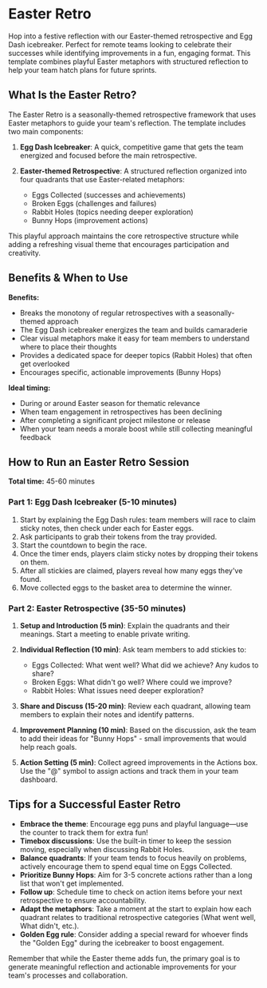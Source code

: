 # Easter Retro

Hop into a festive reflection with our Easter-themed retrospective and Egg Dash icebreaker. Perfect for remote teams looking to celebrate their successes while identifying improvements in a fun, engaging format. This template combines playful Easter metaphors with structured reflection to help your team hatch plans for future sprints.

## What Is the Easter Retro?

The Easter Retro is a seasonally-themed retrospective framework that uses Easter metaphors to guide your team's reflection. The template includes two main components:

1. **Egg Dash Icebreaker**: A quick, competitive game that gets the team energized and focused before the main retrospective.

2. **Easter-themed Retrospective**: A structured reflection organized into four quadrants that use Easter-related metaphors:
   - Eggs Collected (successes and achievements)
   - Broken Eggs (challenges and failures)
   - Rabbit Holes (topics needing deeper exploration)
   - Bunny Hops (improvement actions)

This playful approach maintains the core retrospective structure while adding a refreshing visual theme that encourages participation and creativity.

## Benefits & When to Use

**Benefits:**
- Breaks the monotony of regular retrospectives with a seasonally-themed approach
- The Egg Dash icebreaker energizes the team and builds camaraderie
- Clear visual metaphors make it easy for team members to understand where to place their thoughts
- Provides a dedicated space for deeper topics (Rabbit Holes) that often get overlooked
- Encourages specific, actionable improvements (Bunny Hops)

**Ideal timing:**
- During or around Easter season for thematic relevance
- When team engagement in retrospectives has been declining
- After completing a significant project milestone or release
- When your team needs a morale boost while still collecting meaningful feedback

## How to Run an Easter Retro Session

**Total time:** 45-60 minutes

### Part 1: Egg Dash Icebreaker (5-10 minutes)
1. Start by explaining the Egg Dash rules: team members will race to claim sticky notes, then check under each for Easter eggs.
2. Ask participants to grab their tokens from the tray provided.
3. Start the countdown to begin the race.
4. Once the timer ends, players claim sticky notes by dropping their tokens on them.
5. After all stickies are claimed, players reveal how many eggs they've found.
6. Move collected eggs to the basket area to determine the winner.

### Part 2: Easter Retrospective (35-50 minutes)
1. **Setup and Introduction (5 min)**: Explain the quadrants and their meanings. Start a meeting to enable private writing.

2. **Individual Reflection (10 min)**: Ask team members to add stickies to:
   - Eggs Collected: What went well? What did we achieve? Any kudos to share?
   - Broken Eggs: What didn't go well? Where could we improve?
   - Rabbit Holes: What issues need deeper exploration?

3. **Share and Discuss (15-20 min)**: Review each quadrant, allowing team members to explain their notes and identify patterns.

4. **Improvement Planning (10 min)**: Based on the discussion, ask the team to add their ideas for "Bunny Hops" - small improvements that would help reach goals.

5. **Action Setting (5 min)**: Collect agreed improvements in the Actions box. Use the "@" symbol to assign actions and track them in your team dashboard.

## Tips for a Successful Easter Retro

- **Embrace the theme**: Encourage egg puns and playful language—use the counter to track them for extra fun!
- **Timebox discussions**: Use the built-in timer to keep the session moving, especially when discussing Rabbit Holes.
- **Balance quadrants**: If your team tends to focus heavily on problems, actively encourage them to spend equal time on Eggs Collected.
- **Prioritize Bunny Hops**: Aim for 3-5 concrete actions rather than a long list that won't get implemented.
- **Follow up**: Schedule time to check on action items before your next retrospective to ensure accountability.
- **Adapt the metaphors**: Take a moment at the start to explain how each quadrant relates to traditional retrospective categories (What went well, What didn't, etc.).
- **Golden Egg rule**: Consider adding a special reward for whoever finds the "Golden Egg" during the icebreaker to boost engagement.

Remember that while the Easter theme adds fun, the primary goal is to generate meaningful reflection and actionable improvements for your team's processes and collaboration.
